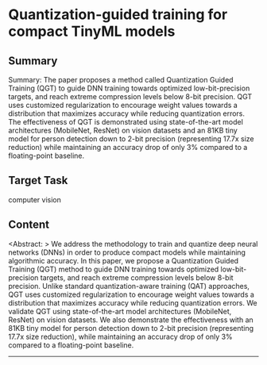 # Quantization-guided training for compact TinyML models

## Summary

Summary: The paper proposes a method called Quantization Guided Training (QGT) to guide DNN training towards optimized low-bit-precision targets, and reach extreme compression levels below 8-bit precision. QGT uses customized regularization to encourage weight values towards a distribution that maximizes accuracy while reducing quantization errors. The effectiveness of QGT is demonstrated using state-of-the-art model architectures (MobileNet, ResNet) on vision datasets and an 81KB tiny model for person detection down to 2-bit precision (representing 17.7x size reduction) while maintaining an accuracy drop of only 3% compared to a floating-point baseline.


## Target Task

computer vision

## Content

<Abstract: >
We address the methodology to train and quantize deep neural networks (DNNs) in order to produce compact models while maintaining algorithmic accuracy. In this paper, we propose a Quantization Guided Training (QGT) method to guide DNN training towards optimized low-bit-precision targets, and reach extreme compression levels below 8-bit precision. Unlike standard quantization-aware training (QAT) approaches, QGT uses customized regularization to encourage weight values towards a distribution that maximizes accuracy while reducing quantization errors. We validate QGT using state-of-the-art model architectures (MobileNet, ResNet) on vision datasets. We also demonstrate the effectiveness with an 81KB tiny model for person detection down to 2-bit precision (representing 17.7x size reduction), while maintaining an accuracy drop of only 3% compared to a floating-point baseline.



---

